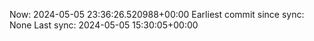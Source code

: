 Now: 2024-05-05 23:36:26.520988+00:00 Earliest commit since sync: None Last sync: 2024-05-05 15:30:05+00:00
